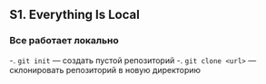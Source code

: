 ﻿## S1. Everything Is Local
### Все работает локально
-. `git init` — создать пустой репозиторий
-. `git clone <url>` — склонировать репозиторий в новую директорию
